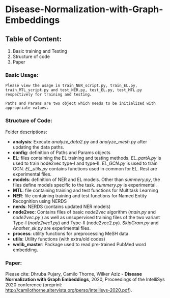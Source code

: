 # Disease-Normalization-with-Graph-Embeddings

## Table of Content:
1. Basic training and Testing
2. Structure of code
3. Paper

### Basic Usage:
    Please view the usage in train_NER_script.py, train_EL.py, train_MTL_script.py and test_NER.py, test_EL.py, test_MTL.py respectively for training and testing.

    Paths and Params are two object which needs to be initialized with appropriate values.

### Structure of Code:
Folder descriptions:
* **analysis**: Execute *analyze_data2.py* and *analyze_mesh.py* after updating the data paths.
* **config**: definition of Paths and Params objects
* **EL**: files containing the EL training and testing methods. *EL_partA.py* is used to train node2vec type-I and type-II. *EL_GCN.py* is used to train GCN. *EL_utils.py* contains functions used in common for EL. Rest are experimental files.
* **models**: definition of NER and EL models. Other than *summery.py*, the files define models specific to the task. *summery.py* is experimental.
* **MTL**: file containing training and test functions for Multitask Learning
* **NER**: file containing training and test functions for Named Entity Recognition using NERDS
* **nerds**: NERDS (contains updated NER models)
* **node2vec**: Contains files of basic *node2vec* algorithm (*main.py* and *node2vec.py* ) as well as unsupervised training files of the two variant Type-I (*node2vec1.py*) and Type-II (node2vec2.py). *SkipGram.py* and *Another_sk.py* are experimental files.
*  **process**: utility functions for preprocessing MeSH data
*  **utils**: Utility functions (with extra/old codes)
*  **wvlib_master**: Package used to read pre-trained PubMed word embedding.

### Paper:
Please cite:
Dhruba Pujary, Camilo Thorne, Wilker Aziz - **Disease Normalization with Graph Embeddings**, 2020, Proceedings of the IntelliSys 2020 conference (preprint: http://camilothorne.altervista.org/perso/intellisys-2020.pdf).
